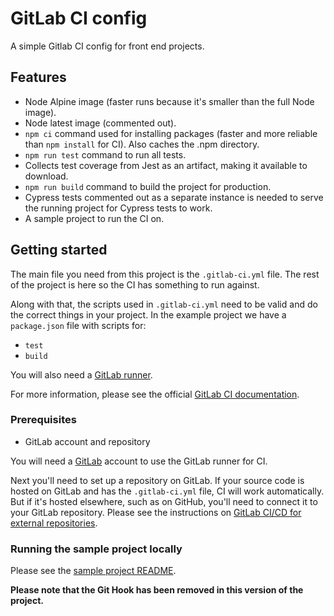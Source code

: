 # GitLab CI config

A simple Gitlab CI config for front end projects.

## Features

  - Node Alpine image (faster runs because it's smaller than the full Node image).
  - Node latest image (commented out).
  - `npm ci` command used for installing packages (faster and more reliable than `npm install` for CI). Also caches the .npm directory.
  - `npm run test` command to run all tests.
  - Collects test coverage from Jest as an artifact, making it available to download.
  - `npm run build` command to build the project for production.
  - Cypress tests commented out as a separate instance is needed to serve the running project for Cypress tests to work.
  - A sample project to run the CI on.

## Getting started

The main file you need from this project is the `.gitlab-ci.yml` file. The rest of the project is here so the CI has something to run against.

Along with that, the scripts used in `.gitlab-ci.yml` need to be valid and do the correct things in your project. In the example project we have a `package.json` file with scripts for:
  - `test`
  - `build`

You will also need a [GitLab runner](https://docs.gitlab.com/runner/).

For more information, please see the official [GitLab CI documentation](https://docs.gitlab.com/ee/ci/README.html).


### Prerequisites

- GitLab account and repository

You will need a [GitLab](https://about.gitlab.com/) account to use the GitLab runner for CI.

Next you'll need to set up a repository on GitLab. If your source code is hosted on GitLab and has the `.gitlab-ci.yml` file, CI will work automatically. But if it's hosted elsewhere, such as on GitHub, you'll need to connect it to your GitLab repository. Please see the instructions on [GitLab CI/CD for external repositories](https://docs.gitlab.com/ee/ci/ci_cd_for_external_repos/github_integration.html).

### Running the sample project locally

Please see the [sample project README](sample-project-README.md).

**Please note that the Git Hook has been removed in this version of the project.**
